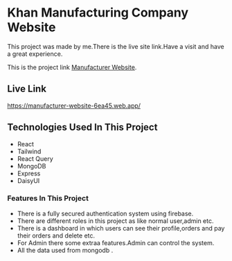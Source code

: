 # Khan Manufacturing Company Website

This project was made by me.There is the live site link.Have a visit and have a great experience.

This is the project link [Manufacturer Website](https://manufacturer-website-6ea45.web.app/).

## Live Link 
https://manufacturer-website-6ea45.web.app/

## Technologies Used In This Project

-  React
-  Tailwind
-  React Query
-  MongoDB
-  Express
-  DaisyUI

### Features In This Project

-  There is a fully secured authentication system using firebase.
-  There are different roles in this project as like normal user,admin etc.
-  There is a dashboard in which users can see their profile,orders and pay their orders and delete etc.
-  For Admin there some extraa features.Admin can control the system.
-  All the data used from mongodb .
